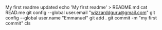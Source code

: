My first readme updated
echo 'My first readme' > README.md
cat READ.me
git config --global user.email "wizzarddguru@gmail.com"
git config --global user.name "Emmanuel"
git add .
git commit -m "my first commit"
cls
